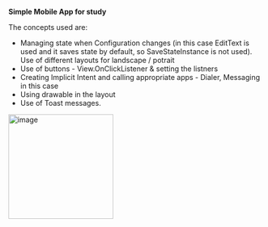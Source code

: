 **Simple Mobile App for study**

The concepts used are:
- Managing state when Configuration changes (in this case EditText is used and it saves state by default, so SaveStateInstance is not used). Use of different layouts for landscape / potrait
- Use of buttons - View.OnClickListener & setting the listners
- Creating Implicit Intent and calling appropriate apps - Dialer, Messaging in this case
- Using drawable in the layout
- Use of Toast messages.

<img width="207" alt="image" src="https://github.com/Jaykakkad82/MobileApp_Project1/assets/97722419/7fa057ba-02be-469d-98a5-74e3472f235d">

